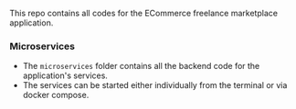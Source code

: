 This repo contains all codes for the ECommerce freelance marketplace application.

### Microservices
* The `microservices` folder contains all the backend code for the application's services.
* The services can be started either individually from the terminal or via docker compose.